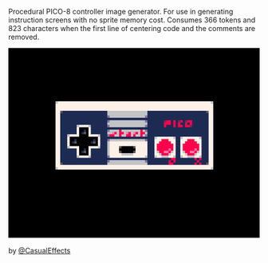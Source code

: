 Procedural PICO-8 controller image generator. For use in generating instruction screens with no
sprite memory cost. Consumes 366 tokens and 823 characters when the first line of centering
code and the comments are removed.

![](icon.png)

by [@CasualEffects](https://twitter.com/casualeffects)


